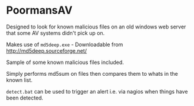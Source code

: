 # PoormansAV

Designed to look for known malicious files on an old windows web server that
some AV systems didn't pick up on.

Makes use of `md5deep.exe` - Downloadable from http://md5deep.sourceforge.net/

Sample of some known malicious files included.

Simply performs md5sum on files then compares them to whats in the known list.

`detect.bat` can be used to trigger an alert i.e. via nagios when things have
been detected.


